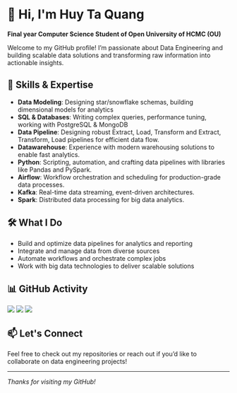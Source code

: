 # 👋 Hi, I'm Huy Ta Quang 

**Final year Computer Science Student of Open University of HCMC (OU)**

Welcome to my GitHub profile! I’m passionate about Data Engineering and building scalable data solutions and transforming raw information into actionable insights.

## 🚀 Skills & Expertise
- **Data Modeling**: Designing star/snowflake schemas, building dimensional models for analytics
- **SQL & Databases**: Writing complex queries, performance tuning, working with PostgreSQL & MongoDB
- **Data Pipeline**: Designing robust Extract, Load, Transform and Extract, Transform, Load pipelines for efficient data flow.
- **Datawarehouse**: Experience with modern warehousing solutions to enable fast analytics.
- **Python**: Scripting, automation, and crafting data pipelines with libraries like Pandas and PySpark.
- **Airflow**: Workflow orchestration and scheduling for production-grade data processes.
- **Kafka**: Real-time data streaming, event-driven architectures.
- **Spark**: Distributed data processing for big data analytics.

## 🛠️ What I Do

- Build and optimize data pipelines for analytics and reporting
- Integrate and manage data from diverse sources
- Automate workflows and orchestrate complex jobs
- Work with big data technologies to deliver scalable solutions

## 📊 GitHub Activity

![](http://github-profile-summary-cards.vercel.app/api/cards/stats?username=huyta1910&theme=default) ![](http://github-profile-summary-cards.vercel.app/api/cards/most-commit-language?username=huyta1910&theme=default)
![](http://github-profile-summary-cards.vercel.app/api/cards/profile-details?username=huyta1910&theme=default)
  
## 📫 Let's Connect

Feel free to check out my repositories or reach out if you’d like to collaborate on data engineering projects!

---

*Thanks for visiting my GitHub!*
